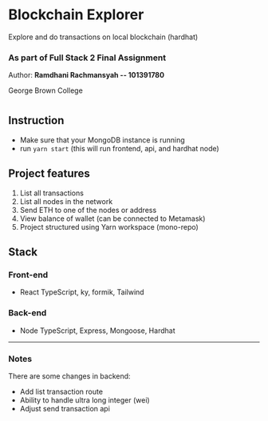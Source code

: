 # Blockchain Explorer

Explore and do transactions on local blockchain (hardhat)

### As part of Full Stack 2 Final Assignment

Author: **Ramdhani Rachmansyah -- 101391780**

George Brown College

#

## Instruction

- Make sure that your MongoDB instance is running
- run `yarn start` (this will run frontend, api, and hardhat node)

## Project features

1. List all transactions
2. List all nodes in the network
3. Send ETH to one of the nodes or address
4. View balance of wallet (can be connected to Metamask)
5. Project structured using Yarn workspace (mono-repo)

## Stack

### Front-end

- React TypeScript, ky, formik, Tailwind

### Back-end

- Node TypeScript, Express, Mongoose, Hardhat

---

### Notes

There are some changes in backend:

- Add list transaction route
- Ability to handle ultra long integer (wei)
- Adjust send transaction api
